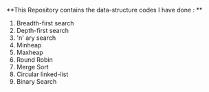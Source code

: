 **This Repository contains the data-structure codes I have done : **  
1. Breadth-first search  
2. Depth-first search  
3. 'n' ary search  
4. Minheap  
5. Maxheap  
6. Round Robin  
7. Merge Sort  
8. Circular linked-list  
9. Binary Search
 
